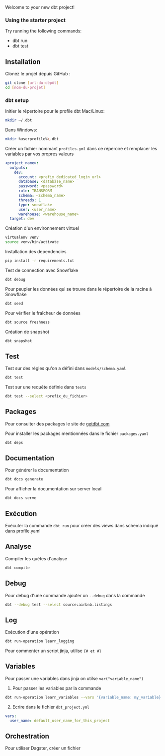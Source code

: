 Welcome to your new dbt project!

### Using the starter project

Try running the following commands:
- dbt run
- dbt test


## Installation

Clonez le projet depuis GitHub :
```bash
git clone [url-du-dépôt]
cd [nom-du-projet]
```


### dbt setup
Initier le répertoire pour le profile dbt Mac/Linux:
```bash
mkdir ~/.dbt
```
Dans Windows:
```bash
mkdir %userprofile%\.dbt
```

Créer un fichier nommant `profiles.yml` dans ce réperoire et remplacer les variables par vos propres valeurs 
```yaml
<project_name>:
  outputs:
    dev:
      account: <prefix_dedicated_login_url>
      database: <database_name>
      password: <password>
      role: TRANSFORM
      schema: <schema_name>
      threads: 1
      type: snowflake
      user: <user_name>
      warehouse: <warehouse_name>
  target: dev
```

Création d'un environnement virtuel
```bash
virtualenv venv
source venv/bin/activate
```
Installation des dependencies
```bash
pip install -r requirements.txt
```

Test de connection avec Snowflake
```bash
dbt debug
```

Pour peupler les données qui se trouve dans le répertoire de la racine à Snowflake
```bash
dbt seed
```

Pour vérifier le fraîcheur de données
```bash
dbt source freshness
```

Création de snapshot
```bash
dbt snapshot
```

## Test

Test sur des règles qu'on a défini dans `models/schema.yaml`
```bash
dbt test
```

Test sur une requête définie dans `tests`
```bash
dbt test --select <prefix_du_fichier>
```

## Packages
Pour consulter des packages  le site de [getdbt.com](https://hub.getdbt.com/)

Pour installer les packages mentionnées dans le fichier `packages.yaml`
```bash
dbt deps
```

## Documentation

Pour générer la documentation
```bash
dbt docs generate
````

Pour afficher la documentation sur server local
```bash
dbt docs serve
```

## Exécution
Exécuter la commande `dbt run` pour créer des views dans schema indiqué dans profile.yaml

## Analyse
Compiler les quêtes d'analyse
```bash
dbt compile
```

## Debug
Pour debug d'une commande ajouter un `--debug` dans la commande
```bash
dbt --debug test --select source:airbnb.listings
```

## Log
Exécution d'une opération
```bash
dbt run-operation learn_logging
```

Pour commenter un script jinja, utilise `{# et #}`

## Variables
Pour passer une variables dans jinja on utilse `var("variable_name")`

1. Pour passer les variables par la commande
```bash
dbt run-operation learn_variables --vars '{variable_name: my_variable}'
```

2. Ecrire dans le fichier `dbt_project.yml`
```yaml
vars:
  user_name: default_user_name_for_this_project
```

## Orchestration
Pour utiliser Dagster,  créer un fichier 